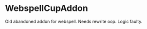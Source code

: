 WebspellCupAddon
===============
Old abandoned addon for webspell. 
Needs rewrite oop.
Logic faulty.
